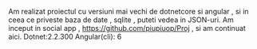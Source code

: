 Am realizat proiectul cu versiuni mai vechi de dotnetcore si angular , si in ceea ce priveste baza de date , sqlite , puteti vedea in JSON-uri. Am inceput in social app , https://github.com/piupiuop/Proj , si am continuat aici.
Dotnet:2.2.300
Angular(cli): 6
